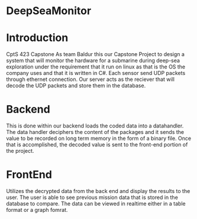 # DeepSeaMonitor
# Introduction
CptS 423 Capstone
As team Baldur this our Capstone Project to design a system that will monitor the hardware for a submarine during deep-sea exploration under the requirement that it run on linux as that is the OS the company uses and that it is written in C#. Each sensor send UDP packets through ethernet connection. Our server acts as the reciever that will decode the UDP packets and store them in the database.

# Backend
This is done within our backend loads the coded data into a datahandler. The data handler deciphers the content of the packages and it sends the value to be recorded on long term memory in the form of a binary file. Once that is accomplished, the decoded value is sent to the front-end portion of the project.
 
 # FrontEnd
 Utilizes the decrypted data from the back end and display the results to the user. The user is able to see previous mission data that is stored in the database to compare. The data can be viewed in realtime either in a table format or a graph fomrat.
